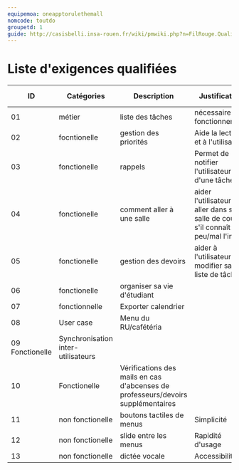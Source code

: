 ```yaml
---
equipemoa: oneapptorulethemall
nomcode: toutdo
groupetd: 1
guide: http://casisbelli.insa-rouen.fr/wiki/pmwiki.php?n=FilRouge.QualifierExigence
---
```

# Liste d'exigences qualifiées

| ID 	| Catégories 	| Description 	| Justification 	| Origine 	| Critères de satisfaction 	| Contentement MOA 	| Mécontentement MOA 	| Exigences Dépendantes 	| Exigences conflictuelles 	|
|----	|------------	|-------------	|---------------	|---------	|--------------------------	|------------------	|--------------------	|-----------------------	|--------------------------	|
|   01 	|      métier      	|     liste des tâches        	|         nécessaire au fonctionnement      	|       	|              Fonctionnement, clarté             	|          2        	|           5         	|                       	|                          	|
|  02  	|      focntionelle      	|     gestion des priorités        	|         Aide la lecture et à l'utilisation      	|         	|                          	fonctionnement, clarté |          4     	|          2 |           liste des tâches         	|                          	|
|  03  	|       fonctionelle     	|      rappels       	|        Permet de notifier l'utilisateur d'une tâche       	|         	|             Ponctualité             	|         5         	|           5         	|            liste des tâches           	|                          |
|   04 	|      fonctionelle      	|       comment aller à une salle      	|        aider l'utilisateur à aller dans sa salle de cours s'il connaît peu/mal l'insa       	|         	|     Précision,vitesse de réponse                    	|         5         	|      2              	|                       	|                          	|
|   05 	|      fonctionelle      	|       gestion des devoirs      	|        aider à l'utilisateur à modifier sa liste de tâches       	|         	|            Clarté              	|          3        	|           4         	|      liste des tâches                 	|                          	|
|   06 	|      fonctionelle      	|        organiser sa vie d'étudiant     	|               	|         	|        Précision,Rapidité,Clarté                  	|          3        	|            5        	|           liste de tâches,rappels           	|                          	|
|   07 	|     fonctionnelle       	|       Exporter calendrier      	|               	|         	|        Fonctionnement                  	|        4          	|         1           	|                       	|                          	|
|  08  	|      User case     	|        Menu du RU/cafétéria     	|               	|         	|       Affichage  agréable                  	|          2        	|           2         	|                       	|                          	|
|  09      Fonctionelle      	|        Synchronisation inter-utilisateurs     	|               	|         	|     Fonctionnement,traitement des données efficace                     	|         4         	|          1          	|                       	|                          	|
|  10 	|       Fonctionelle     	|      Vérifications des mails en cas d'abcenses de professeurs/devoirs supplémentaires       	|               	|         	|            Efficacité              	|           5       	|         1           	|                       	|                          	|
|  11	|       non fonctionelle   	|        boutons tactiles de menus     	|        Simplicité        	|         	|       Rapidité, précision                   	|         1         	|           5         	|                       	|                          	|
|  12	|      non fonctionelle      	|       slide entre les menus      	|         Rapidité d'usage      	|         	|   Efficacité                       	|             4     	|          2          	|            Boutons de menus           	|                          	|
|   13|       non fonctionelle     	|        dictée vocale     	|       Accessibilité        	|         	|                         	Rapidité, précision|          5        	|          2|               |                          	|
